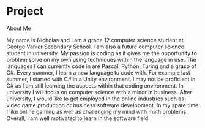 # Project
About Me

My name is Nicholas and I am a grade 12 computer science student at George Vanier Secondary School. I am also a future computer science student in university. My passion is coding as it gives me the opportunity to problem solve on my own using techniques within the language in use. The languages I can currently code in are Pascal, Python, Turing and a grasp of C#. Every summer, I learn a new language to code with. For example last summer, I started with C# in a Unity environment. I may not be proficient in C# as I am still learning the aspects within that coding environment. In university I will focus on computer science with a minor in business. After university, I would like to get employed in the online industries such as video game production or business software development. In my spare time I like online gaming as well as challenging my mind with math problems. Overall, I am well motivated to learn in the software field.
